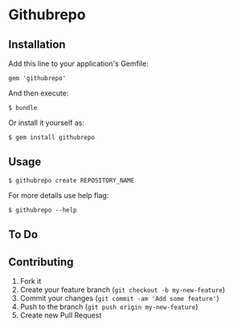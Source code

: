 # Githubrepo

## Installation

Add this line to your application's Gemfile:

    gem 'githubrepo'

And then execute:

    $ bundle

Or install it yourself as:

    $ gem install githubrepo


## Usage

    $ githubrepo create REPOSITORY_NAME


For more details use help flag:

    $ githubrepo --help


## To Do


## Contributing

1. Fork it
2. Create your feature branch (`git checkout -b my-new-feature`)
3. Commit your changes (`git commit -am 'Add some feature'`)
4. Push to the branch (`git push origin my-new-feature`)
5. Create new Pull Request
